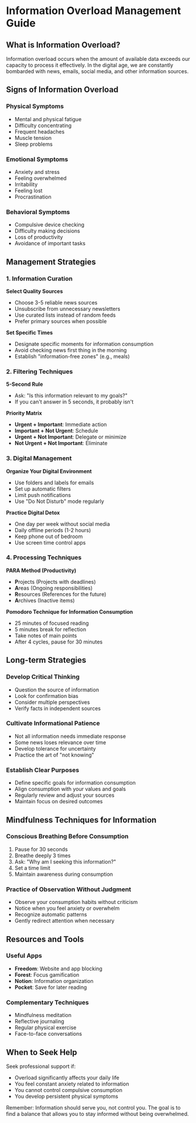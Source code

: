 # Information Overload Management Guide

## What is Information Overload?

Information overload occurs when the amount of available data exceeds our capacity to process it effectively. In the digital age, we are constantly bombarded with news, emails, social media, and other information sources.

## Signs of Information Overload

### Physical Symptoms
- Mental and physical fatigue
- Difficulty concentrating
- Frequent headaches
- Muscle tension
- Sleep problems

### Emotional Symptoms
- Anxiety and stress
- Feeling overwhelmed
- Irritability
- Feeling lost
- Procrastination

### Behavioral Symptoms
- Compulsive device checking
- Difficulty making decisions
- Loss of productivity
- Avoidance of important tasks

## Management Strategies

### 1. Information Curation

**Select Quality Sources**
- Choose 3-5 reliable news sources
- Unsubscribe from unnecessary newsletters
- Use curated lists instead of random feeds
- Prefer primary sources when possible

**Set Specific Times**
- Designate specific moments for information consumption
- Avoid checking news first thing in the morning
- Establish "information-free zones" (e.g., meals)

### 2. Filtering Techniques

**5-Second Rule**
- Ask: "Is this information relevant to my goals?"
- If you can't answer in 5 seconds, it probably isn't

**Priority Matrix**
- **Urgent + Important**: Immediate action
- **Important + Not Urgent**: Schedule
- **Urgent + Not Important**: Delegate or minimize
- **Not Urgent + Not Important**: Eliminate

### 3. Digital Management

**Organize Your Digital Environment**
- Use folders and labels for emails
- Set up automatic filters
- Limit push notifications
- Use "Do Not Disturb" mode regularly

**Practice Digital Detox**
- One day per week without social media
- Daily offline periods (1-2 hours)
- Keep phone out of bedroom
- Use screen time control apps

### 4. Processing Techniques

**PARA Method (Productivity)**
- **P**rojects (Projects with deadlines)
- **A**reas (Ongoing responsibilities)
- **R**esources (References for the future)
- **A**rchives (Inactive items)

**Pomodoro Technique for Information Consumption**
- 25 minutes of focused reading
- 5 minutes break for reflection
- Take notes of main points
- After 4 cycles, pause for 30 minutes

## Long-term Strategies

### Develop Critical Thinking

- Question the source of information
- Look for confirmation bias
- Consider multiple perspectives
- Verify facts in independent sources

### Cultivate Informational Patience

- Not all information needs immediate response
- Some news loses relevance over time
- Develop tolerance for uncertainty
- Practice the art of "not knowing"

### Establish Clear Purposes

- Define specific goals for information consumption
- Align consumption with your values and goals
- Regularly review and adjust your sources
- Maintain focus on desired outcomes

## Mindfulness Techniques for Information

### Conscious Breathing Before Consumption

1. Pause for 30 seconds
2. Breathe deeply 3 times
3. Ask: "Why am I seeking this information?"
4. Set a time limit
5. Maintain awareness during consumption

### Practice of Observation Without Judgment

- Observe your consumption habits without criticism
- Notice when you feel anxiety or overwhelm
- Recognize automatic patterns
- Gently redirect attention when necessary

## Resources and Tools

### Useful Apps
- **Freedom**: Website and app blocking
- **Forest**: Focus gamification
- **Notion**: Information organization
- **Pocket**: Save for later reading

### Complementary Techniques
- Mindfulness meditation
- Reflective journaling
- Regular physical exercise
- Face-to-face conversations

## When to Seek Help

Seek professional support if:
- Overload significantly affects your daily life
- You feel constant anxiety related to information
- You cannot control compulsive consumption
- You develop persistent physical symptoms

Remember: Information should serve you, not control you. The goal is to find a balance that allows you to stay informed without being overwhelmed.
